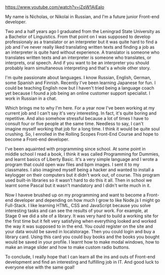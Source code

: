 https://www.youtube.com/watch?v=jZqW1AiEalo

My name is Nicholas, or Nikolai in Russian, and I'm a future junior Front-end developer.

Two and a half years ago I graduated from the Leningrad State University as a Bachelor of Linguistics. From that point on I was supposed to develop professionaly as a translator or an interpreter but it was quite hard to find a job and I've never really liked translating written texts and finding a job as an interpreter is quite hard without experience. A translator is someone who translates written texts and an interpreter is someone who translates, or interprets, oral speech. And if you want to be an interpreter you should probably learn simultaneous interpreting and that's a whole other story.

I'm quite passionate about languages. I know Russian, English, German, some Spanish and Finnish. Recently I've been learning Japanese for fun. I could be teaching English now but I haven't tried being a language coach yet because I found a job being an online customer support specialist. I work in Russian in a chat.

Which brings me to why I'm here. For a year now I've been working at my current job and I can't say it's very interesting. In fact, it's quite boring and repetitive. And also somehow stressful because a lot of times I have to consult four or five people at the same time. Needless to say, I can't imagine myself working that job for a long time. I think it would be quite soul crushing. So, I enrolled in the Rolling Scopes Front-End Course and hope to become a Front-end developer.

I've been aquainted with programming since school. At some point in middle school I read a book, I think it was called Programming for Dummies, and learnt basics of Liberty Basic. It's a very simple language and I wrote a program that could open wav  files and bpm images. I sent it to my classmates. I also imagined myself being a hacker and wanted to install a keylogger on their computers but it didn't work out, of course. This program used built-in libraries so it wasn't hard to do this it all. Then in school we learnt some Pascal but it wasn't mandatory and I didn't write much in it.

Now I haveve brushed up on my programming and want to become a Front-end developer and depending on how much I grow to like Node.js I might go Full-Stack. I like learning HTML, CSS and JavaScript because you solve interesting tasks and can see the results of your work. For example, at Stage 0 we did a site of a library. It was very hard to build a working site for the first time but it felt very satisfying when everything looked and worked the way it was supposed to in the end. You could register on the site and your data would be saved in localstorage. Then you could login and buy a library card. Using this card you could buy books and the books you bought would be saved in your profile. I learnt how to make modal windows, how to make an image slider and how to make custom radio buttons.

To conclude, I really hope that I can learn all the ins and outs of Front-end development and find an interesting and fulfilling job in IT. And good luck to everyone else with the same goal!



